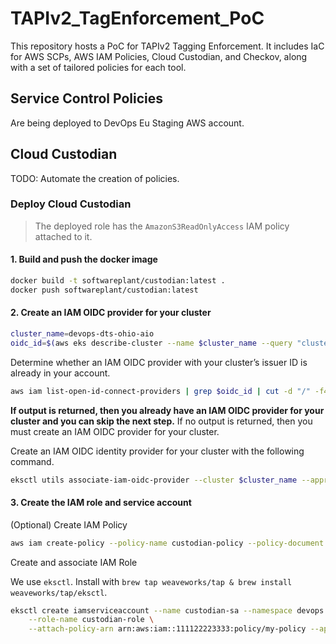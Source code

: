# TAPIv2_TagEnforcement_PoC
This repository hosts a PoC for TAPIv2 Tagging Enforcement. It includes IaC for AWS SCPs, AWS IAM Policies, Cloud Custodian, and Checkov, along with a set of tailored policies for each tool.

## Service Control Policies

Are being deployed to DevOps Eu Staging AWS account.

## Cloud Custodian

TODO: Automate the creation of policies.

### Deploy Cloud Custodian

> The deployed role has the `AmazonS3ReadOnlyAccess` IAM policy attached to it.

#### 1. Build and push the docker image

```bash
docker build -t softwareplant/custodian:latest .
docker push softwareplant/custodian:latest
```

#### 2. Create an IAM OIDC provider for your cluster

```bash
cluster_name=devops-dts-ohio-aio
oidc_id=$(aws eks describe-cluster --name $cluster_name --query "cluster.identity.oidc.issuer" --output text | cut -d '/' -f 5)
```
Determine whether an IAM OIDC provider with your cluster’s issuer ID is already in your account.

```bash
aws iam list-open-id-connect-providers | grep $oidc_id | cut -d "/" -f4
```

**If output is returned, then you already have an IAM OIDC provider for your cluster and you can skip the next step.** If no output is returned, then you must create an IAM OIDC provider for your cluster.

Create an IAM OIDC identity provider for your cluster with the following command.

```bash
eksctl utils associate-iam-oidc-provider --cluster $cluster_name --approve
```

#### 3. Create the IAM role and service account

(Optional) Create IAM Policy

```bash
aws iam create-policy --policy-name custodian-policy --policy-document file://infrastructure/aws-iam-policy.json
```

Create and associate IAM Role

We use `eksctl`. Install with `brew tap weaveworks/tap & brew install weaveworks/tap/eksctl`.

```bash
eksctl create iamserviceaccount --name custodian-sa --namespace devops --cluster $cluster_name \
    --role-name custodian-role \
    --attach-policy-arn arn:aws:iam::111122223333:policy/my-policy --approve
```